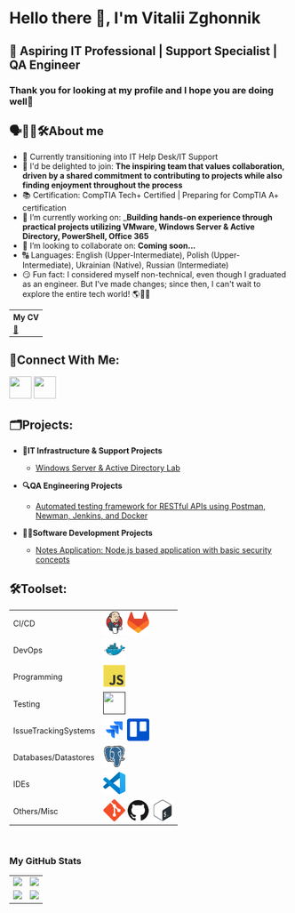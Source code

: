 # Hello there 👋, I'm Vitalii Zghonnik
## 🚀 Aspiring IT Professional | Support Specialist | QA Engineer
### Thank you for looking at my profile and I hope you are doing well🙏
<h2>🗣️👨‍💻🛠️About me</h2>

- 🔭 Currently transitioning into IT Help Desk/IT Support
- 🤝 I'd be delighted to join: __The inspiring team that values collaboration, driven by a shared commitment to contributing to projects while also finding enjoyment throughout the process__
- 📚 Certification: CompTIA Tech+ Certified | Preparing for CompTIA A+ certification
- 🌱 I’m currently working on: ___Building hands-on experience through practical projects utilizing VMware, Windows Server & Active Directory, PowerShell, Office 365__
- 👯 I’m looking to collaborate on: __Coming soon...__
- 🔠 Languages: English (Upper-Intermediate), Polish (Upper-Intermediate), Ukrainian (Native), Russian (Intermediate)
- 😏 Fun fact: I considered myself non-technical, even though I graduated as an engineer. But I've made changes; since then, I can't wait to explore the entire tech world! 🌎👨‍💻

<table>
    <tr>
        <th>My CV</th>
    </tr>
    <tr>
        <td>
            <a href="https://github.com/vitaliizghonnik/resume/blob/main/CV%20-%20Vitalii%20Zghonnik.pdf">📃</a>
        </td>
    </tr>
</table>



<h2>🤝Connect With Me:</h2>

<a href="https://www.linkedin.com/in/vitaliizghonnik/"><img src="https://www.vectorlogo.zone/logos/linkedin/linkedin-icon.svg" width="40" height="40"/></a>
<a href="mailto:vitalii.zghonnik@gmail.com"><img src="https://www.vectorlogo.zone/logos/gmail/gmail-icon.svg" width="40" height="40"/></a>

<h2>🗂️Projects:</h2>

- <b>💼IT Infrastructure & Support Projects</b>
  - [Windows Server & Active Directory Lab](https://github.com/vitaliizghonnik/windows-server-2025-ad-lab)
    
- <b>🔍QA Engineering Projects</b>
  - [Automated testing framework for RESTful APIs using Postman, Newman, Jenkins, and Docker](https://github.com/vitaliizghonnik/trello-rest-api-automation-testing)
    
- <b>👨‍💻Software Development Projects</b>
  - [Notes Application: Node.js based application with basic security concepts](https://github.com/vitaliizghonnik/secure-notes-app)

<h2>🛠️Toolset:</h2>

<table>
    <tr>
        <td>CI/CD</td>
        <td>
            <a href=""><img src="https://github.com/devicons/devicon/blob/v2.13.0/icons/jenkins/jenkins-original.svg" width="40" height="40"/></a>
            <a href=""><img src="https://github.com/devicons/devicon/blob/v2.13.0/icons/gitlab/gitlab-original.svg" width="40" height="40"/></a>
        </td>
    </tr>
    <tr>
        <td>DevOps</td>
        <td>
            <a href=""><img src="https://github.com/devicons/devicon/blob/v2.13.0/icons/docker/docker-original.svg" width="40" height="40"/></a>
        </td>
    </tr>
    <tr>
        <td>Programming</td>
        <td>
            <a href=""><img src="https://github.com/devicons/devicon/blob/v2.13.0/icons/javascript/javascript-original.svg" width="40" height="40"/></a>
        </td>
    </tr>
    <tr>
        <td>Testing</td>
        <td>
            <a href=""><img src="https://www.vectorlogo.zone/logos/getpostman/getpostman-icon.svg" width="40" height="40"/></a>
            <!-- <a href=""><img src=""/></a>
            <a href=""><img src=""/></a>
            <a href=""><img src=""/></a> -->
        </td>
    </tr>
    <tr>
        <td>IssueTrackingSystems</td>
        <td>
            <a href=""><img src="https://github.com/devicons/devicon/blob/v2.13.0/icons/jira/jira-original.svg" width="40" height="40"/></a>
            <a href=""><img src="https://github.com/devicons/devicon/blob/v2.13.0/icons/trello/trello-plain.svg" width="40" height="40"/></a>
        </td>
    </tr>
    <tr>
        <td>Databases/Datastores</td>
        <td>
            <a href=""><img src="https://github.com/devicons/devicon/blob/v2.13.0/icons/postgresql/postgresql-original.svg" width="40" height="40"/></a>
        </td>
    </tr>
    <tr>
        <td>IDEs</td>
        <td>
            <a href=""><img src="https://github.com/devicons/devicon/blob/v2.13.0/icons/vscode/vscode-original.svg" width="40" height="40"/></a>
            <!-- <a href=""><img src="https://worldvectorlogo.com/download/sublime-text.svg"/></a> -->
        </td>
    </tr>
    <tr>
        <td>Others/Misc</td>
        <td>
            <a href=""><img src="https://github.com/devicons/devicon/blob/v2.13.0/icons/git/git-original.svg" width="40" height="40"/></a>
            <a href=""><img src="https://github.com/devicons/devicon/blob/v2.13.0/icons/github/github-original.svg" width="40" height="40"/></a>
            <a href=""><img src="https://github.com/devicons/devicon/blob/v2.13.0/icons/bash/bash-original.svg" width="40" height="40"/></a>
            <!-- <a href=""><img src=""/></a> -->
        </td>
    </tr>
</table>


<br/>

### My GitHub Stats

<table>
    <tr>
        <td>
            <img src="https://github-profile-trophy.vercel.app/?username=vitaliizghonnik&row=3&column=4&no-bg=true"/>
        </td>
        <td>
            <img src="https://github-readme-streak-stats.herokuapp.com/?user=vitaliizghonnik"/>
        </td> 
    </tr>
    <tr>
        <td>
            <img src="https://github-readme-stats.vercel.app/api?username=vitaliizghonnik&count_private=true&show_icons=true&theme=tokyonight"/>
        </td>
        <td>
            <img src="https://github-readme-stats.vercel.app/api/top-langs?username=vitaliizghonnik&langs_count=10&layout=compact"/>
        </td>
    </tr>
</table>

<!--
**vitaliizghonnik/vitaliizghonnik** is a ✨ _special_ ✨ repository because its `README.md` (this file) appears on your GitHub profile.

Here are some ideas to get you started:

- 🔭 I’m currently working on ...
- 🌱 I’m currently learning ...
- 👯 I’m looking to collaborate on ...
- 🤔 I’m looking for help with ...
- 💬 Ask me about ...
- 📫 How to reach me: ...
- 😄 Pronouns: ...
- ⚡ Fun fact: ...
-->
